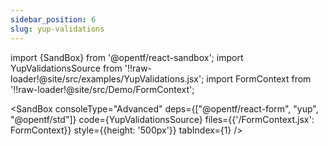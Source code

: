 ```yaml
---
sidebar_position: 6
slug: yup-validations
---
```


import {SandBox} from '@opentf/react-sandbox';
import YupValidationsSource from '!!raw-loader!@site/src/examples/YupValidations.jsx';
import FormContext from '!!raw-loader!@site/src/Demo/FormContext';

<SandBox
consoleType="Advanced"
deps={["@opentf/react-form", "yup", "@opentf/std"]}
code={YupValidationsSource}
files={{'/FormContext.jsx': FormContext}}
style={{height: '500px'}}
tabIndex={1}
/>
